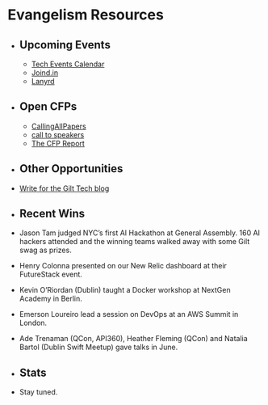 # Evangelism Resources

* ## Upcoming Events
  * [Tech Events Calendar](http://tech.gilt.com)
  * [Joind.in](https://joind.in/)
  * [Lanyrd](lanyrd.com)
  
* ## Open CFPs 
  * [CallingAllPapers](http://callingallpapers.com/)
  * [call to speakers](https://calltospeakers.com/)
  * [The CFP Report](https://thecfpreport.com/)

* ## Other Opportunities
 * [Write for the Gilt Tech blog](http://tech.gilt.com)

* ## Recent Wins
 * Jason Tam judged NYC’s first AI Hackathon at General Assembly. 160 AI hackers attended and the winning teams walked away with some Gilt swag as prizes.
 * Henry Colonna presented on our New Relic dashboard at their FutureStack event.
 * Kevin O’Riordan (Dublin) taught a Docker workshop at NextGen Academy in Berlin.
 * Emerson Loureiro lead a session on DevOps at an AWS Summit in London.
 * Ade Trenaman (QCon, API360), Heather Fleming (QCon) and Natalia Bartol (Dublin Swift Meetup) gave talks in June.

* ## Stats
 * Stay tuned.
